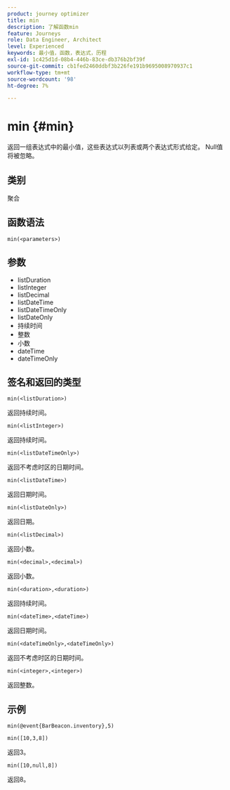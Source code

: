 ```yaml
---
product: journey optimizer
title: min
description: 了解函数min
feature: Journeys
role: Data Engineer, Architect
level: Experienced
keywords: 最小值，函数，表达式，历程
exl-id: 1c425d1d-08b4-446b-83ce-db376b2bf39f
source-git-commit: cb1fed2460ddbf3b226fe191b9695008970937c1
workflow-type: tm+mt
source-wordcount: '98'
ht-degree: 7%

---
```


# min {#min}

返回一组表达式中的最小值，这些表达式以列表或两个表达式形式给定。 Null值将被忽略。

## 类别

聚合

## 函数语法

`min(<parameters>)`

## 参数

* listDuration
* listInteger
* listDecimal
* listDateTime
* listDateTimeOnly
* listDateOnly
* 持续时间
* 整数
* 小数
* dateTime
* dateTimeOnly

## 签名和返回的类型

`min(<listDuration>)`

返回持续时间。

`min(<listInteger>)`

返回持续时间。

`min(<listDateTimeOnly>)`

返回不考虑时区的日期时间。

`min(<listDateTime>)`

返回日期时间。

`min(<listDateOnly>)`

返回日期。

`min(<listDecimal>)`

返回小数。

`min(<decimal>,<decimal>)`

返回小数。

`min(<duration>,<duration>)`

返回持续时间。

`min(<dateTime>,<dateTime>)`

返回日期时间。

`min(<dateTimeOnly>,<dateTimeOnly>)`

返回不考虑时区的日期时间。

`min(<integer>,<integer>)`

返回整数。

## 示例

`min(@event{BarBeacon.inventory},5)`

`min([10,3,8])`

返回3。

`min([10,null,8])`

返回8。
